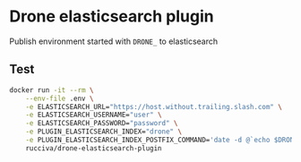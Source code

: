 # Drone elasticsearch plugin

Publish environment started with `DRONE_` to elasticsearch

## Test

```bash
docker run -it --rm \
    --env-file .env \
    -e ELASTICSEARCH_URL="https://host.without.trailing.slash.com" \
    -e ELASTICSEARCH_USERNAME="user" \
    -e ELASTICSEARCH_PASSWORD="password" \
    -e PLUGIN_ELASTICSEARCH_INDEX="drone" \
    -e PLUGIN_ELASTICSEARCH_INDEX_POSTFIX_COMMAND='date -d @`echo $DRONE_JOB_STARTED` +-%Y' \
    rucciva/drone-elasticsearch-plugin
```